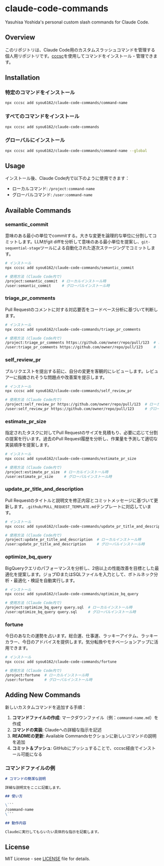 # claude-code-commands

Yasuhisa Yoshida's personal custom slash commands for Claude Code.

## Overview

このリポジトリは、Claude Code用のカスタムスラッシュコマンドを管理する個人用リポジトリです。[cccsc](https://github.com/hiragram/cccsc)を使用してコマンドをインストール・管理できます。

## Installation

### 特定のコマンドをインストール
```bash
npx cccsc add syou6162/claude-code-commands/command-name
```

### すべてのコマンドをインストール
```bash
npx cccsc add syou6162/claude-code-commands
```

### グローバルにインストール
```bash
npx cccsc add syou6162/claude-code-commands/command-name --global
```

## Usage

インストール後、Claude Code内で以下のように使用できます：

- ローカルコマンド: `/project:command-name`
- グローバルコマンド: `/user:command-name`

## Available Commands

### semantic_commit
意味のある最小の単位でcommitする。大きな変更を論理的な単位に分割してコミットします。LLMがgit diffを分析して意味のある最小単位を提案し、`git-sequential-stage`ツールによる自動化された逐次ステージングでコミットします。

```bash
# インストール
npx cccsc add syou6162/claude-code-commands/semantic_commit

# 使用方法 (Claude Code内で)
/project:semantic_commit  # ローカルインストール時
/user:semantic_commit     # グローバルインストール時
```

### triage_pr_comments
Pull Requestのコメントに対する対応要否をコードベース分析に基づいて判断します。

```bash
# インストール
npx cccsc add syou6162/claude-code-commands/triage_pr_comments

# 使用方法 (Claude Code内で)
/project:triage_pr_comments https://github.com/owner/repo/pull/123  # ローカルインストール時
/user:triage_pr_comments https://github.com/owner/repo/pull/123     # グローバルインストール時
```

### self_review_pr
プルリクエストを提出する前に、自分の変更を客観的にレビューします。レビュアーに指摘されそうな問題点や改善案を提示します。

```bash
# インストール
npx cccsc add syou6162/claude-code-commands/self_review_pr

# 使用方法 (Claude Code内で)
/project:self_review_pr https://github.com/owner/repo/pull/123  # ローカルインストール時
/user:self_review_pr https://github.com/owner/repo/pull/123     # グローバルインストール時
```

### estimate_pr_size
指定されたタスクに対してPull Requestのサイズを見積もり、必要に応じて分割の提案を行います。過去のPull Request履歴を分析し、作業量を予測して適切な実装順序を提案します。

```bash
# インストール
npx cccsc add syou6162/claude-code-commands/estimate_pr_size

# 使用方法 (Claude Code内で)
/project:estimate_pr_size  # ローカルインストール時
/user:estimate_pr_size     # グローバルインストール時
```

### update_pr_title_and_description
Pull Requestのタイトルと説明文を修正内容とコミットメッセージに基づいて更新します。`.github/PULL_REQUEST_TEMPLATE.md`テンプレートに対応しています。

```bash
# インストール
npx cccsc add syou6162/claude-code-commands/update_pr_title_and_description

# 使用方法 (Claude Code内で)
/project:update_pr_title_and_description  # ローカルインストール時
/user:update_pr_title_and_description     # グローバルインストール時
```

### optimize_bq_query
BigQueryクエリのパフォーマンスを分析し、2倍以上の性能改善を目標とした最適化を提案します。ジョブIDまたはSQLファイルを入力として、ボトルネック分析・最適化・検証を自動実行します。

```bash
# インストール
npx cccsc add syou6162/claude-code-commands/optimize_bq_query

# 使用方法 (Claude Code内で)
/project:optimize_bq_query query.sql  # ローカルインストール時
/user:optimize_bq_query query.sql     # グローバルインストール時
```

### fortune
今日のあなたの運勢を占います。総合運、仕事運、ラッキーアイテム、ラッキーカラー、今日のアドバイスを提供します。気分転換やモチベーションアップに活用できます。

```bash
# インストール
npx cccsc add syou6162/claude-code-commands/fortune

# 使用方法 (Claude Code内で)
/project:fortune  # ローカルインストール時
/user:fortune     # グローバルインストール時
```

## Adding New Commands

新しいカスタムコマンドを追加する手順：

1. **コマンドファイルの作成**: マークダウンファイル（例：`command-name.md`）を作成
2. **コマンドの実装**: Claudeへの詳細な指示を記述
3. **READMEの更新**: Available Commandsセクションに新しいコマンドの説明を追加
4. **コミット＆プッシュ**: GitHubにプッシュすることで、cccsc経由でインストール可能になる

### コマンドファイルの例

```markdown
# コマンドの簡潔な説明

詳細な説明文をここに記載します。

## 使い方

\```
/command-name
\```

## 動作内容

Claudeに実行してもらいたい具体的な指示を記載します。
```

## License

MIT License - see [LICENSE](LICENSE) file for details.